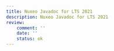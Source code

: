 ```yaml
---
title: Nuxeo Javadoc for LTS 2021
description: Nuxeo Javadoc for LTS 2021
review:
    comment: ''
    date: ''
    status: ok
---
```

